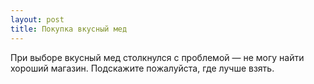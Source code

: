```yaml
---
layout: post 
title: Покупка вкусный мед 
--- 
```

При выборе вкусный мед столкнулся с проблемой — не могу найти хороший магазин. Подскажите пожалуйста, где лучше взять.